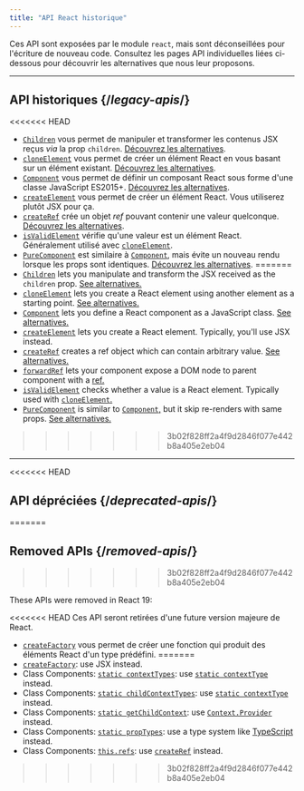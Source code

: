 ```yaml
---
title: "API React historique"
---
```


<Intro>

Ces API sont exposées par le module `react`, mais sont déconseillées pour l'écriture de nouveau code.  Consultez les pages API individuelles liées ci-dessous pour découvrir les alternatives que nous leur proposons.

</Intro>

---

## API historiques {/*legacy-apis*/}

<<<<<<< HEAD
* [`Children`](/reference/react/Children) vous permet de manipuler et transformer les contenus JSX reçus *via* la prop `children`. [Découvrez les alternatives](/reference/react/Children#alternatives).
* [`cloneElement`](/reference/react/cloneElement) vous permet de créer un élément React en vous basant sur un élément existant. [Découvrez les alternatives](/reference/react/cloneElement#alternatives).
* [`Component`](/reference/react/Component) vous permet de définir un composant React sous forme d'une classe JavaScript ES2015+. [Découvrez les alternatives](/reference/react/Component#alternatives).
* [`createElement`](/reference/react/createElement) vous permet de créer un élément React. Vous utiliserez plutôt JSX pour ça.
* [`createRef`](/reference/react/createRef) crée un objet *ref* pouvant contenir une valeur quelconque. [Découvrez les alternatives](/reference/react/createRef#alternatives).
* [`isValidElement`](/reference/react/isValidElement) vérifie qu'une valeur est un élément React. Généralement utilisé avec [`cloneElement`](/reference/react/cloneElement).
* [`PureComponent`](/reference/react/PureComponent) est similaire à [`Component`](/reference/react/Component), mais évite un nouveau rendu lorsque les props sont identiques. [Découvrez les alternatives](/reference/react/PureComponent#alternatives).
=======
* [`Children`](/reference/react/Children) lets you manipulate and transform the JSX received as the `children` prop. [See alternatives.](/reference/react/Children#alternatives)
* [`cloneElement`](/reference/react/cloneElement) lets you create a React element using another element as a starting point. [See alternatives.](/reference/react/cloneElement#alternatives)
* [`Component`](/reference/react/Component) lets you define a React component as a JavaScript class. [See alternatives.](/reference/react/Component#alternatives)
* [`createElement`](/reference/react/createElement) lets you create a React element. Typically, you'll use JSX instead.
* [`createRef`](/reference/react/createRef) creates a ref object which can contain arbitrary value. [See alternatives.](/reference/react/createRef#alternatives)
* [`forwardRef`](/reference/react/forwardRef) lets your component expose a DOM node to parent component with a [ref.](/learn/manipulating-the-dom-with-refs)
* [`isValidElement`](/reference/react/isValidElement) checks whether a value is a React element. Typically used with [`cloneElement`.](/reference/react/cloneElement)
* [`PureComponent`](/reference/react/PureComponent) is similar to [`Component`,](/reference/react/Component) but it skip re-renders with same props. [See alternatives.](/reference/react/PureComponent#alternatives)
>>>>>>> 3b02f828ff2a4f9d2846f077e442b8a405e2eb04

---

<<<<<<< HEAD
## API dépréciées {/*deprecated-apis*/}
=======
## Removed APIs {/*removed-apis*/}
>>>>>>> 3b02f828ff2a4f9d2846f077e442b8a405e2eb04

These APIs were removed in React 19:

<<<<<<< HEAD
Ces API seront retirées d'une future version majeure de React.

</Deprecated>

* [`createFactory`](/reference/react/createFactory) vous permet de créer une fonction qui produit des éléments React d'un type prédéfini.
=======
* [`createFactory`](https://18.react.dev/reference/react/createFactory): use JSX instead.
* Class Components: [`static contextTypes`](https://18.react.dev//reference/react/Component#static-contexttypes): use [`static contextType`](#static-contexttype) instead.
* Class Components: [`static childContextTypes`](https://18.react.dev//reference/react/Component#static-childcontexttypes): use [`static contextType`](#static-contexttype) instead.
* Class Components: [`static getChildContext`](https://18.react.dev//reference/react/Component#getchildcontext): use [`Context.Provider`](/reference/react/createContext#provider) instead.
* Class Components: [`static propTypes`](https://18.react.dev//reference/react/Component#static-proptypes): use a type system like [TypeScript](https://www.typescriptlang.org/) instead.
* Class Components: [`this.refs`](https://18.react.dev//reference/react/Component#refs): use [`createRef`](/reference/react/createRef) instead.
>>>>>>> 3b02f828ff2a4f9d2846f077e442b8a405e2eb04
